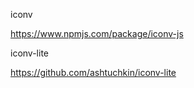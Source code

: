 iconv

https://www.npmjs.com/package/iconv-js



iconv-lite

https://github.com/ashtuchkin/iconv-lite